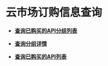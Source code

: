 # 云市场订购信息查询<a name="apig-zh-api-180713109"></a>

-   **[查询已购买的API分组列表](查询已购买的API分组列表.md)**  

-   **[查询分组详情](查询分组详情.md)**  

-   **[查询已购买的API列表](查询已购买的API列表.md)**  


